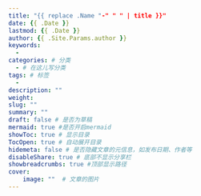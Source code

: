 ```yaml
---
title: "{{ replace .Name "-" " " | title }}"
date: {{ .Date }}
lastmod: {{ .Date }}
author: {{ .Site.Params.author }}
keywords: 
  - 
categories: # 分类
  - # 在这儿写分类
tags: # 标签
  -
description: ""
weight:
slug: ""
summary: ""
draft: false # 是否为草稿
mermaid: true #是否开启mermaid
showToc: true # 显示目录
TocOpen: true # 自动展开目录
hidemeta: false # 是否隐藏文章的元信息，如发布日期、作者等
disableShare: true # 底部不显示分享栏
showbreadcrumbs: true #顶部显示路径
cover:
    image: ""  # 文章的图片
---
```

